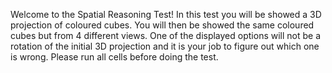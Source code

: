 Welcome to the Spatial Reasoning Test!
In this test you will be showed a 3D projection of coloured cubes.
You will then be showed the same coloured cubes but from 4 different views. One of the displayed options will not be a rotation of the initial 3D projection and it is your job to figure out which one is wrong. Please run all cells before doing the test. 

